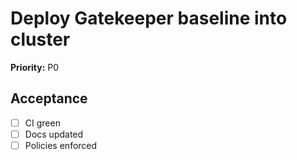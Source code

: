 # Deploy Gatekeeper baseline into cluster
**Priority:** P0

## Acceptance
- [ ] CI green
- [ ] Docs updated
- [ ] Policies enforced
